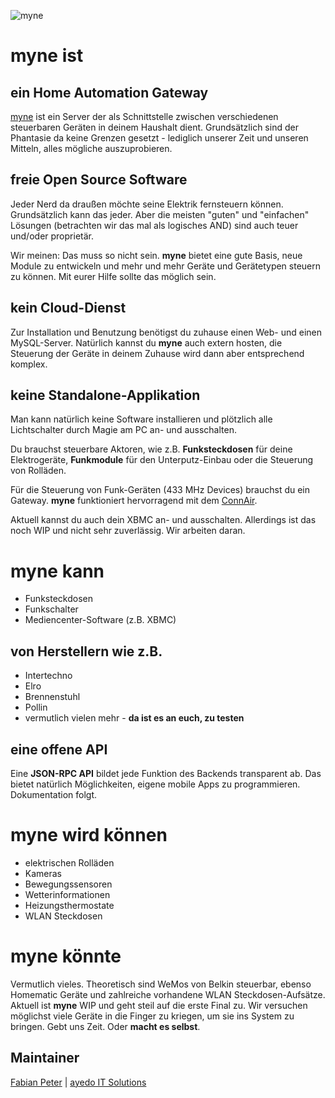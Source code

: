 ![myne](https://raw.github.com/ayedoit/myne/master/img/myne_logo.png)

myne ist
========

ein Home Automation Gateway
---------------------------
[myne](http://myne.ayedo.de/) ist ein Server der als Schnittstelle zwischen verschiedenen steuerbaren Geräten in deinem Haushalt dient. Grundsätzlich sind der Phantasie da keine Grenzen gesetzt - lediglich unserer Zeit und unseren Mitteln, alles mögliche auszuprobieren.

freie Open Source Software
--------------------------
Jeder Nerd da draußen möchte seine Elektrik fernsteuern können. Grundsätzlich kann das jeder. Aber die meisten "guten" und "einfachen" Lösungen (betrachten wir das mal als logisches AND) sind auch teuer und/oder proprietär.

Wir meinen: Das muss so nicht sein. **myne** bietet eine gute Basis, neue Module zu entwickeln und mehr und mehr Geräte und Gerätetypen steuern zu können. Mit eurer Hilfe sollte das möglich sein.

kein Cloud-Dienst
-----------------
Zur Installation und Benutzung benötigst du zuhause einen Web- und einen MySQL-Server. Natürlich kannst du **myne** auch extern hosten, die Steuerung der Geräte in deinem Zuhause wird dann aber entsprechend komplex.

keine Standalone-Applikation
----------------------------
Man kann natürlich keine Software installieren und plötzlich alle Lichtschalter durch Magie am PC an- und ausschalten.

Du brauchst steuerbare Aktoren, wie z.B. **Funksteckdosen** für deine Elektrogeräte, **Funkmodule** für den Unterputz-Einbau oder die Steuerung von Rolläden.

Für die Steuerung von Funk-Geräten (433 MHz Devices) brauchst du ein Gateway. **myne** funktioniert hervorragend mit dem [ConnAir](http://simple-solutions.de/shop/product_info.php?products_id=87).

Aktuell kannst du auch dein XBMC an- und ausschalten. Allerdings ist das noch WIP und nicht sehr zuverlässig. Wir arbeiten daran.

myne kann
=========

* Funksteckdosen
* Funkschalter
* Mediencenter-Software (z.B. XBMC)
 
von Herstellern wie z.B.
------------------------

* Intertechno
* Elro
* Brennenstuhl
* Pollin
* vermutlich vielen mehr - **da ist es an euch, zu testen**

eine offene API
---------------
Eine **JSON-RPC API** bildet jede Funktion des Backends transparent ab. Das bietet natürlich Möglichkeiten, eigene mobile Apps zu programmieren. Dokumentation folgt. 

myne wird können
================

* elektrischen Rolläden
* Kameras
* Bewegungssensoren
* Wetterinformationen
* Heizungsthermostate
* WLAN Steckdosen

myne könnte
===========
Vermutlich vieles. Theoretisch sind WeMos von Belkin steuerbar, ebenso Homematic Geräte und zahlreiche vorhandene WLAN Steckdosen-Aufsätze. Aktuell ist **myne** WIP und geht steil auf die erste Final zu. Wir versuchen möglichst viele Geräte in die Finger zu kriegen, um sie ins System zu bringen. Gebt uns Zeit. Oder **macht es selbst**.


Maintainer
----------

[Fabian Peter](mailto:hello@fabianpeter.de) | [ayedo IT Solutions](http://www.ayedo.de/)

